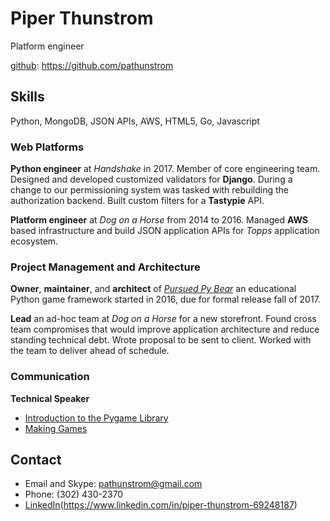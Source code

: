 # Piper Thunstrom

Platform engineer

[github](https://github.com/pathunstrom): https://github.com/pathunstrom

## Skills

Python, MongoDB, JSON APIs, AWS, HTML5, Go, Javascript

### Web Platforms

**Python engineer** at *Handshake* in 2017. Member of core engineering team.
Designed and developed customized validators for **Django**. During a change
to our permissioning system was tasked with rebuilding the authorization
backend. Built custom filters for a **Tastypie** API.

**Platform engineer** at *Dog on a Horse* from 2014 to 2016. Managed **AWS**
based infrastructure and build JSON application APIs for *Topps* application
ecosystem.

### Project Management and Architecture

**Owner**, **maintainer**, and **architect** of 
*[Pursued Py Bear](https://github.com/pathunstrom/pursuedpybear)* an 
educational Python game framework started in 2016, due for formal release 
fall of 2017.

**Lead** an ad-hoc team at *Dog on a Horse* for a new storefront. Found cross
team compromises that would improve application architecture and reduce
standing technical debt. Wrote proposal to be sent to client. Worked with the
team to deliver ahead of schedule.

### Communication

**Technical Speaker** 

* [Introduction to the Pygame Library](https://2015.pygotham.org/talks/128/introduction-to-the-pygam/)
* [Making Games](https://2016.pygotham.org/talks/255/making-games/)

## Contact

* Email and Skype: pathunstrom@gmail.com
* Phone: (302) 430-2370
* [LinkedIn](https://www.linkedin.com/in/piper-thunstrom-69248187)(https://www.linkedin.com/in/piper-thunstrom-69248187)
